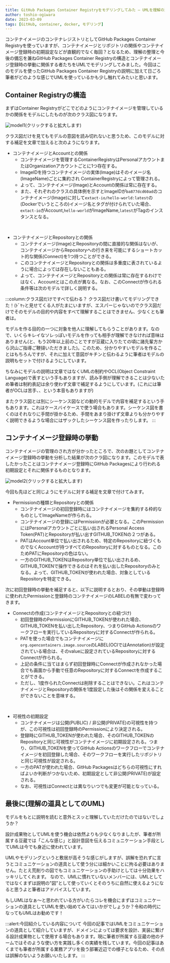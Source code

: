 ```yaml
---
title: GitHub Packages Container Registryをモデリングしてみた – UMLを理解の道具として
author: toshio-ogiwara
date: 2023-03-09
tags: [GitHub, container, docker, モデリング]
---
```

コンテナイメージのコンテナレジストリとしてGitHub Packages Container Registryを使っていますが、コンテナイメージとリポジトリの関係やコンテナイメージ登録時の初期設定などが直観的でなく毎回？となるため、理解の整理と今後の備忘を兼ねGitHub Packages Container Registryの構造とコンテナイメージ登録時の挙動に関係する者たちをUMLでモデリングしてみました。今回はこのモデルを使ったGitHub Packages Container Registryの説明に加えて日ごろ筆者がどのような感じでUMLを使っているかも少し触れてみたいと思います。

## Container Registryの構造
まずはContainer Registryがどこでどのようにコンテナイメージを管理しているかの関係をモデルにしたものが次のクラス図になります。

![model1](/img/blogs/2023/0309_resource-model.drawio.svg)(クリックすると拡大します)

クラス図だけを見てもモデルの意図を読み切れないと思うため、このモデルに対する補足を文章で加えると次のようになります。

- コンテナイメージとAccountとの関係
  - コンテナイメージを管理するContainerRegistryはPersonalアカウントまたはOrganizationアカウントごとに1つ存在する。
  - ImageIDを持つコンテナイメージの実体(Image)はそのイメージ名(ImageName)ごとに集約され ContainerRegistryによって管理される。
  - よって、コンテナイメージ(Image)とAccountの関係は常に存在する。
  - また、それぞれのクラスの具体例を示すとImageIDが`ba877dcd60ad`のコンテナイメージ(Image)に対して`extact-io/hello-world:latest`の(Dockerでいうところの)イメージ名とタグが付けられていた場合、`extact-io`がAccount,`hello-world`がImageName,`latest`がTagのインスタンスとなる。
<br/>

- コンテナイメージとRepositoryとの関係
  - コンテナイメージ(Image)とRepositoryの間に直接的な関係はないが、コンテナイメージからRepositoryへの行き来を可能にするショートカット的な関係(Connect)を1つ持つことができる。
  - このコンテナイメージとRepositoryとの関係は多重度に表されているように場合によっては存在しないこともある。
  - よって、コンテナイメージとRepositoryとの関係は常に存在するわけではなく、Accountとはこの点が異なる。なお、このConnectが作られる条件等は次のモデルで詳しく説明する。

:::column:クラス図だけですべて伝わる？
クラス図だけ書いてモデリングできた！(ﾄﾞﾔｯと見せてくる人がたまにいますが、エスパーじゃないのでクラス図だけでそのモデルの目的や内容をすべて理解することはできません、少なくとも筆者は。

モデルを作る目的の一つに対象を他人に理解してもらうことがあります。なので、いくらキレイなソレっぽいモデルを作っても相手が理解できなければ意味はありません(と、もう20年以上前のことですが豆蔵に入りたての頃に諸先輩方から沢山ご指導ご鞭撻いただきました)。このため、分かりやすいモデルを作ることはもちろんですが、それに加えて意図がキチンと伝わるように筆者はモデルの説明もセットで付けるようにしています。

ちなみにモデルの説明は文章ではなくUMLの制約やOCL(Object Constraint Language)で表すという手もありますが、読み手側が理解できることは少ないため筆者は制約表記は余り使わず文章で補足するようにしています。(これには筆者がOCLは苦手、、という本音もありますが)

またクラス図とは別にシーケンス図などの動的モデルで内容を補足するという手もあります。これはケースバイケースで使う場合もあります。シーケンス図を書くのはそれなりに手間が掛かるため、手間をあまり掛けず文章よりも分かりやすく説明できるような場合にはザックしたシーケンス図を作ったりします。
:::
## コンテナイメージ登録時の挙動
コンテナイメージの管理のされ方が分かったところで、次のお題としてコンテナイメージ登録時の挙動を分析した結果が次のクラ図になります。このモデルで表したかったことはコンテナイメージ登録時にGitHub Packagesにより行われる初期設定とそれに関係するものとなります。

![model2](/img/blogs/2023/0309_event-model.drawio.svg)(クリックすると拡大します)

今回も先ほどと同じようにモデルに対する補足を文章で付けてみます。

- Permissionの種類とRepositoryとの関係
  - コンテナイメージの初回登録時にはコンテナイメージを集約する枠的なものとしてImageNameが作られる。
  - コンテナイメージの登録にはPermissionが必要となる。このPermissionにはPersonalアカウントごとに払い出されるPersonal Access Token(PAT)とRepositoryが払い出すGITHUB_TOKENの２つがある。
  - PATはAccount単位で払い出されるため、特定のRepositoryに紐づくものでなくAccountが持つすべてのRepositoryに対するものとなる。このためPATにRepositoryの色はない。
  - 一方のGITHUB_TOKENはRepository単位で払い出されるめ、GITHUB_TOKENで操作できるのはそれを払い出したRepositoryのみとなる。よって、GITHUB_TOKENが使われた場合、対象としているRepositoryを特定できる。

次に初回登録時の挙動を補足すると、以下に説明するとおり、その挙動は登録時に使われたPermissionと登録時のコンテナイメージのLABELの有無で変わってきます。

- Connectの作成(コンテナイメージとRepositoryとの紐づけ)
  - 初回登録時のPermissionにGITHUB_TOKENが使われた場合、GITHUB_TOKENを払い出したRepository、つまりGitHub Actionsのワークフローを実行しているRepositoryに対するConnectが作られる。
  - PATを使った場合でもコンテナイメージに`org.opencontainers.image.source`のLABEL(OCIではAnnotation)が設定されている場合は、そのvalueに設定されているRepositoryに対するConnectが作られる。
  - 上記の条件に当てはまらず初回登録時にConnectが作成されなかった場合でも画面から手動で任意のRepositoryに対するConnectを作成することができる。
  - ただし、1度作られたConnectは削除することはできない。これはコンテナイメージとRepositoryの関係を1度設定した後はその関係を変えることができないことを意味する。
<br/>

- 可視性の初期設定
  - コンテナイメージは公開(PUBLIC) / 非公開(PRIVATE)の可視性を持つが、この可視性は初回登録時のPermissionにより決定される。
  - 登録時にGITHUB_TOKENが使われた場合、そのGITHUB_TOKENのRepositoryと同じ可視性がコンテナイメージに初期設定される。つまり、GITHUB_TOKENを使ってGitHub Actionsのワークフローでコンテナイメージを初回登録した場合、そのワークフローを実行したリポジトリと同じ可視性が設定される。
  - 一方のPATが使われた場合、GitHub Packagesはどちらの可視性にすればよいか判断がつかないため、初期設定として非公開(PRIVATE)が設定される。
  - なお、可視性はConnectとは異なりいつでも変更が可能となっている。

## 最後に(理解の道具としてのUML)
モデルをもとに説明を読むと意外とスッと理解していただけたのではないでしょうか？

設計成果物としてUMLを使う機会は依然よりも少なくなりましたが、筆者が所属する豆蔵では「こんな感じ」と設計意図を伝えるコミュニケーション手段としてUMLは今でも身近に使われています。

UMLやモデリングというと敷居が高そうな感じがしますが、誤解を恐れずに言うとコミュニケーションの道具として使う分には細かいことに拘る必要はありません。たとえ荒削りの図でもコミュニケーションの手助けとしては十分効果をハッキリしてくれます。
なので、UMLに慣れていないメンバーには、UMLとしてではなくまずは説明の"図"として使っていくとそのうちに自然に使えるようになると思うよと筆者はアドバイスしています。

もしUMLはなぁ～と思われている方がいたらコレを機会にまずはコミュニケーションの道具としてUMLを使い始めてみてはいかがでしょうか？令和の時代になってもUMLはお勧めです！

:::alert:今回紹介している内容について
今回の記事ではUMLをコミュニケーションの道具として紹介していますが、ドメインによっては要求を設計、実装に繋げる設計成果物として使用する場合もあります。現に筆者が所属する豆蔵の他のチームではそのような使い方を実践し多くの実績を残しています。今回の記事はあくまでも筆者が所属する業務アプリを扱う部署近辺での様子となるため、その点は誤解のないようお願いいたします。
:::
